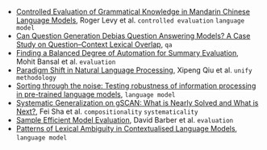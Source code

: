 
- [Controlled Evaluation of Grammatical Knowledge in Mandarin Chinese Language Models](https://arxiv.org/pdf/2109.11058.pdf), Roger Levy et al. `controlled evaluation` `language model`
- [Can Question Generation Debias Question Answering Models? A Case Study on Question–Context Lexical Overlap](https://arxiv.org/pdf/2109.11256.pdf), `qa`
- [Finding a Balanced Degree of Automation for Summary Evaluation](https://arxiv.org/pdf/2109.11503.pdf), Mohit Bansal et al. `evaluation`
- [Paradigm Shift in Natural Language Processing](https://arxiv.org/pdf/2109.12575.pdf), Xipeng Qiu et al. `unify methodology`
- [Sorting through the noise: Testing robustness of information processing in pre-trained language models](https://arxiv.org/pdf/2109.12393.pdf), `language model`
- [Systematic Generalization on gSCAN: What is Nearly Solved and What is Next?](https://arxiv.org/pdf/2109.12243.pdf), Fei Sha et al. `compositionality` `systematicality`
- [Sample Efficient Model Evaluation](https://arxiv.org/pdf/2109.12043.pdf), David Barber et al. `evaluation`
- [Patterns of Lexical Ambiguity in Contextualised Language Models](https://arxiv.org/pdf/2109.13032.pdf), `language model`
